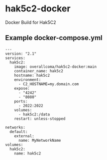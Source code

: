 # hak5c2-docker
Docker Build for Hak5C2

## Example docker-compose.yml

```docker-compose
---
version: "2.1"
services:
  hak5c2:
    image: overallcoma/hak5c2-docker:main
    container_name: hak5c2
    hostname: hak5c2
    environment:
      - C2_HOSTNAME=my.domain.com
    expose:
      - "4242"
      - "8080"
    ports:
      - 2022:2022
    volumes:
      - hak5c2:/data
    restart: unless-stopped

networks:
  default:
    external:
      name: MyNetworkName
volumes:
  hak5c2:
    name: hak5c2
```
